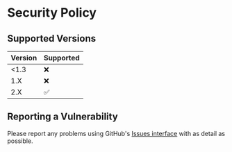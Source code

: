 # Security Policy

## Supported Versions

| Version | Supported          |
| ------- | ------------------ |
| <1.3    | :x:                |
| 1.X     | :x:                |
| 2.X     | :white_check_mark: |

## Reporting a Vulnerability

Please report any problems using GitHub's [Issues interface](https://github.com/jenkin/iceman/issues) with as detail as possible.
